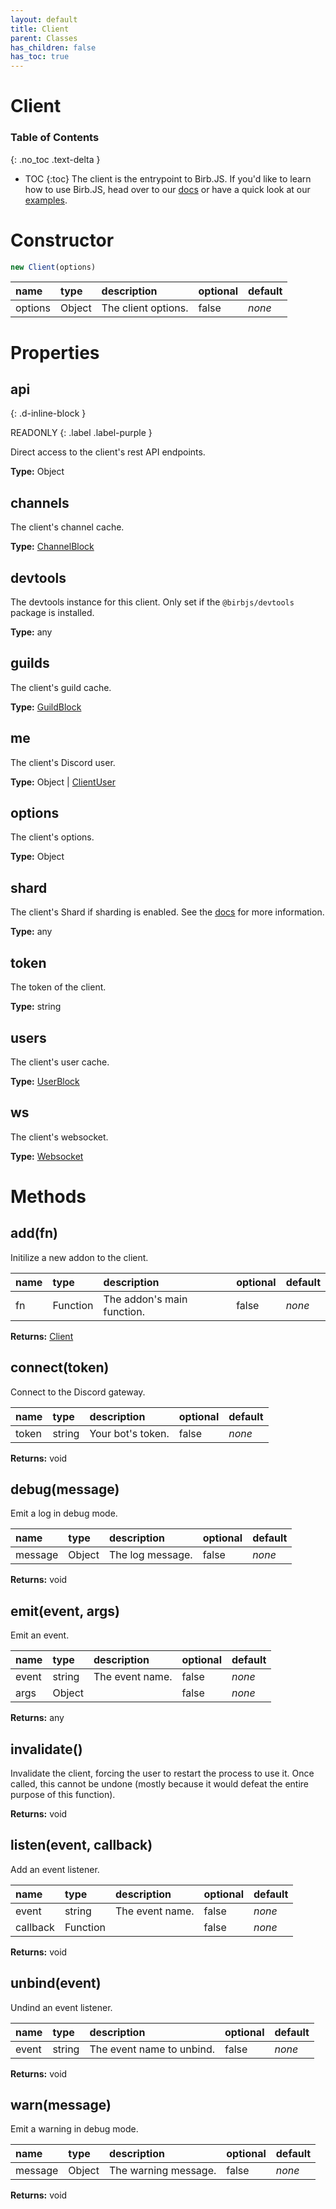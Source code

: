 ```yaml
---
layout: default
title: Client
parent: Classes
has_children: false
has_toc: true
---
```


# Client
### Table of Contents
{: .no_toc .text-delta }

- TOC
{:toc}
The client is the entrypoint to Birb.JS. If you'd
like to learn how to use Birb.JS, head over to our
[docs](https://birb.js.org) or have a quick look at
our [examples](https://birb.js.org/start).
# Constructor
```js
new Client(options)
```

| name | type | description | optional | default |
|:-----|:-----|:------------|:---------|:--------|
| options | Object | The client options. | false | *none* |

# Properties
## api
{: .d-inline-block }

READONLY
{: .label .label-purple }

Direct access to the client's rest API endpoints.

**Type:** Object

## channels
The client's channel cache.

**Type:** [ChannelBlock](/classes/ChannelBlock)

## devtools
The devtools instance for this client. Only set if
the `@birbjs/devtools` package is installed.

**Type:** any

## guilds
The client's guild cache.

**Type:** [GuildBlock](/classes/GuildBlock)

## me
The client's Discord user.

**Type:** Object | [ClientUser](/classes/ClientUser)

## options
The client's options.

**Type:** Object

## shard
The client's Shard if sharding is enabled. See the
[docs](https://birb.js.org/addons/sharding) for more
information.

**Type:** any

## token
The token of the client.

**Type:** string

## users
The client's user cache.

**Type:** [UserBlock](/classes/UserBlock)

## ws
The client's websocket.

**Type:** [Websocket](/classes/Websocket)

# Methods
## add(fn)
Initilize a new addon to the client.

| name | type | description | optional | default |
|:-----|:-----|:------------|:---------|:--------|
| fn | Function | The addon's main function. | false | *none* |

**Returns:** [Client](/classes/Client)

## connect(token)
Connect to the Discord gateway.

| name | type | description | optional | default |
|:-----|:-----|:------------|:---------|:--------|
| token | string | Your bot's token. | false | *none* |

**Returns:** void

## debug(message)
Emit a log in debug mode.

| name | type | description | optional | default |
|:-----|:-----|:------------|:---------|:--------|
| message | Object | The log message. | false | *none* |

**Returns:** void

## emit(event, args)
Emit an event.

| name | type | description | optional | default |
|:-----|:-----|:------------|:---------|:--------|
| event | string | The event name. | false | *none* |
| args | Object |   | false | *none* |

**Returns:** any

## invalidate()
Invalidate the client, forcing the user to restart
the process to use it. Once called, this cannot be
undone (mostly because it would defeat the entire
purpose of this function).

**Returns:** void

## listen(event, callback)
Add an event listener.

| name | type | description | optional | default |
|:-----|:-----|:------------|:---------|:--------|
| event | string | The event name. | false | *none* |
| callback | Function |   | false | *none* |

**Returns:** void

## unbind(event)
Undind an event listener.

| name | type | description | optional | default |
|:-----|:-----|:------------|:---------|:--------|
| event | string | The event name to unbind. | false | *none* |

**Returns:** void

## warn(message)
Emit a warning in debug mode.

| name | type | description | optional | default |
|:-----|:-----|:------------|:---------|:--------|
| message | Object | The warning message. | false | *none* |

**Returns:** void

